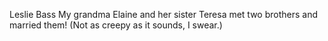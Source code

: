 Leslie Bass
My grandma Elaine and her sister Teresa met two brothers and married them! (Not as creepy as it sounds, I swear.)